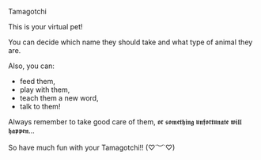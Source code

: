 Tamagotchi

This is your virtual pet! 

You can decide which name they should take and what type of animal they are.

Also, you can:
- feed them,
- play with them,
- teach them a new word,
- talk to them!

Always remember to take good care of them, 𝖔𝖗 𝖘𝖔𝖒𝖊𝖙𝖍𝖎𝖓𝖌 𝖚𝖓𝖋𝖔𝖗𝖙𝖚𝖓𝖆𝖙𝖊 𝖜𝖎𝖑𝖑 𝖍𝖆𝖕𝖕𝖊𝖓...

So have much fun with your Tamagotchi!! (♡˙︶˙♡)
